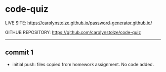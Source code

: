 # code-quiz

LIVE SITE:
https://carolynstolze.github.io/password-generator.github.io/

GITHUB REPOSITORY:
https://github.com/carolynstolze/code-quiz
- - -

## commit 1
- initial push: files copied from homework assignment. No code added.
